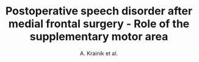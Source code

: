 ---
cat: ciel
subcat: neurophysics
bestof: false
author: A. Krainik et al.
title: Postoperative speech disorder after medial frontal surgery - Role of the supplementary motor area
journal: Neurology
year: 2003
type: article
---